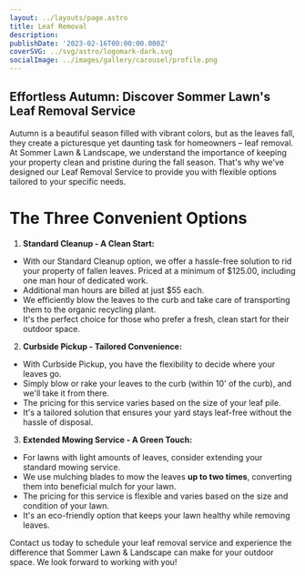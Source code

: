 ```yaml
---
layout: ../layouts/page.astro
title: Leaf Removal
description:
publishDate: '2023-02-16T00:00:00.000Z'
coverSVG: ../svg/astro/logomark-dark.svg
socialImage: ../images/gallery/carousel/profile.png
---
```



## Effortless Autumn: Discover Sommer Lawn's Leaf Removal Service
Autumn is a beautiful season filled with vibrant colors, but as the leaves fall, they create a picturesque yet daunting task for homeowners – leaf removal. At Sommer Lawn & Landscape, we understand the importance of keeping your property clean and pristine during the fall season. That's why we've designed our Leaf Removal Service to provide you with flexible options tailored to your specific needs.

# The Three Convenient Options

1. **Standard Cleanup - A Clean Start:** 
- With our Standard Cleanup option, we offer a hassle-free solution to rid your property of fallen leaves.
Priced at a minimum of $125.00, including one man hour of dedicated work.
- Additional man hours are billed at just $55 each.
- We efficiently blow the leaves to the curb and take care of transporting them to the organic recycling plant.
- It's the perfect choice for those who prefer a fresh, clean start for their outdoor space.

2. **Curbside Pickup - Tailored Convenience:** 
- With Curbside Pickup, you have the flexibility to decide where your leaves go.
- Simply blow or rake your leaves to the curb (within 10' of the curb), and we'll take it from there.
- The pricing for this service varies based on the size of your leaf pile.
- It's a tailored solution that ensures your yard stays leaf-free without the hassle of disposal.

3. **Extended Mowing Service - A Green Touch:**
- For lawns with light amounts of leaves, consider extending your standard mowing service.
- We use mulching blades to mow the leaves **up to two times**, converting them into beneficial mulch for your lawn.
- The pricing for this service is flexible and varies based on the size and condition of your lawn.
- It's an eco-friendly option that keeps your lawn healthy while removing leaves.


Contact us today to schedule your leaf removal service and experience the difference that Sommer Lawn & Landscape can make for your outdoor space. We look forward to working with you!
